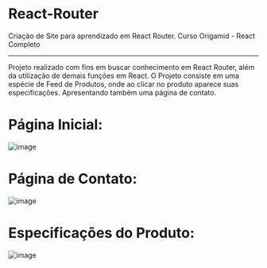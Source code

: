# React-Router
 Criação de Site para aprendizado em React Router. Curso Origamid - React Completo 

<hr>

Projeto realizado com fins em buscar conhecimento em React Router, além da utilização de demais funções em React. 
O Projeto consiste em uma espécie de Feed de Produtos, onde ao clicar no produto aparece suas especificações. Apresentando também uma página de contato.

# Página Inicial:
![image](https://github.com/JvKulka/React-Router/assets/107767142/52a8d013-7a2f-45e0-abae-cfead677069c)

# Página de Contato:
![image](https://github.com/JvKulka/React-Router/assets/107767142/e50d090f-48b4-4bdd-8dfb-24e26b32e41d)

# Especificações do Produto:
![image](https://github.com/JvKulka/React-Router/assets/107767142/63b842f0-b696-4ef4-b5d1-be1e19521433)
